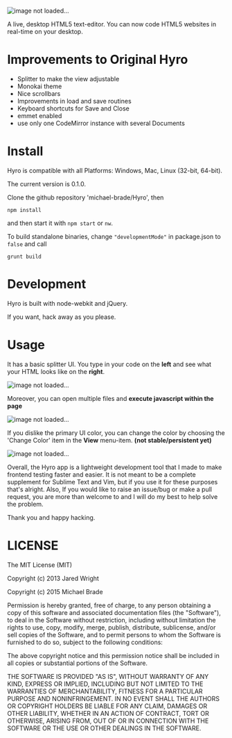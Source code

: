 ![image not loaded...](https://raw.github.com/michael-brade/Hyro/master/Hyro_title.png)

A live, desktop HTML5 text-editor. You can now code HTML5 websites in real-time on your desktop.

# Improvements to Original Hyro

- Splitter to make the view adjustable
- Monokai theme
- Nice scrollbars
- Improvements in load and save routines
- Keyboard shortcuts for Save and Close
- emmet enabled
- use only one CodeMirror instance with several Documents



# Install

Hyro is compatible with all Platforms: Windows, Mac, Linux (32-bit, 64-bit).

The current version is 0.1.0.

Clone the github repository 'michael-brade/Hyro', then

```
npm install
```

and then start it with `npm start` or `nw`.


To build standalone binaries, change `"developmentMode"` in package.json to `false` and call

```
grunt build
```


# Development

Hyro is built with node-webkit and jQuery.

If you want, hack away as you please.


# Usage

It has a basic splitter UI. You type in your code on the **left** and see what your HTML looks like on the **right**.

![image not loaded...](https://raw.github.com/michael-brade/Hyro/master/screenshots/2.png)

Moreover, you can open multiple files and **execute javascript within the page**

![image not loaded...](https://raw.github.com/michael-brade/Hyro/master/screenshots/4.png)

If you dislike the primary UI color, you can change the color by choosing the 'Change Color' item in the **View** menu-item. **(not stable/persistent yet)**

![image not loaded...](https://raw.github.com/michael-brade/Hyro/master/screenshots/5_edit.png)

Overall, the Hyro app is a lightweight development tool that I made to make frontend testing faster and easier. It is not meant to be a complete supplement for Sublime Text and Vim, but if you use it for these purposes that's alright. Also, If you would like to raise an issue/bug or make a pull request, you are more than welcome to and I will do my best to help solve the problem.

Thank you and happy hacking.


# LICENSE

The MIT License (MIT)

Copyright (c) 2013 Jared Wright

Copyright (c) 2015 Michael Brade

Permission is hereby granted, free of charge, to any person obtaining a copy
of this software and associated documentation files (the "Software"), to deal
in the Software without restriction, including without limitation the rights
to use, copy, modify, merge, publish, distribute, sublicense, and/or sell
copies of the Software, and to permit persons to whom the Software is
furnished to do so, subject to the following conditions:

The above copyright notice and this permission notice shall be included in
all copies or substantial portions of the Software.

THE SOFTWARE IS PROVIDED "AS IS", WITHOUT WARRANTY OF ANY KIND, EXPRESS OR
IMPLIED, INCLUDING BUT NOT LIMITED TO THE WARRANTIES OF MERCHANTABILITY,
FITNESS FOR A PARTICULAR PURPOSE AND NONINFRINGEMENT. IN NO EVENT SHALL THE
AUTHORS OR COPYRIGHT HOLDERS BE LIABLE FOR ANY CLAIM, DAMAGES OR OTHER
LIABILITY, WHETHER IN AN ACTION OF CONTRACT, TORT OR OTHERWISE, ARISING FROM,
OUT OF OR IN CONNECTION WITH THE SOFTWARE OR THE USE OR OTHER DEALINGS IN
THE SOFTWARE.
